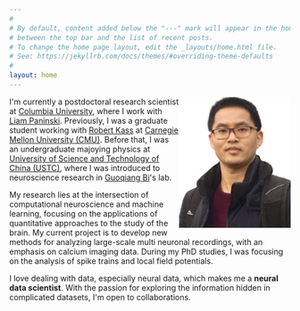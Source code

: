 ```yaml
---
#
# By default, content added below the "---" mark will appear in the home page
# between the top bar and the list of recent posts.
# To change the home page layout, edit the _layouts/home.html file.
# See: https://jekyllrb.com/docs/themes/#overriding-theme-defaults
#
layout: home
---
```


<img style="float: right;" src="/data/zhoupc3.png" width="200" />

I'm currently a postdoctoral research scientist at [Columbia University](https://www.columbia.edu/), where I work with [Liam Paninski](http://www.stat.columbia.edu/~liam/). Previously, I was a graduate student working with [Robert Kass](http://www.stat.cmu.edu/~kass) at [Carnegie Mellon University (CMU)](http://www.cmu.edu). Before that, I was an undergraduate majoying physics at [University of Science and Technology of China (USTC)](http://en.ustc.edu.cn/), where I was introduced to neuroscience research in [Guoqiang Bi](http://en.hfnl.ustc.edu.cn/Faculty/Facultys/201107/t20110716_116204.html)'s lab. 

My research lies at the intersection of computational neuroscience and machine learning, focusing on the applications of quantitative approaches to the study of the brain. My current project is to develop new methods for analyzing large-scale multi neuronal recordings, with an emphasis on calcium imaging data. During my PhD studies, I was focusing on the analysis of spike trains and local field potentials. 

I love dealing with data, especially neural data, which makes me a **neural data scientist**. With the passion for exploring the information hidden in complicated datasets, I'm open to collaborations. 
